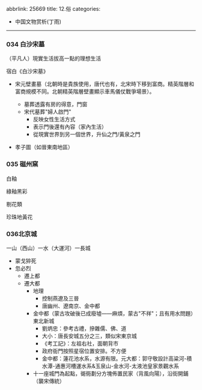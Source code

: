 abbrlink: 25669
title: 12.俗
categories:
  - 中国文物赏析(丁雨)
---
### 034 白沙宋墓

（平凡人）現實生活拔高一點的理想生活

宿白《白沙宋墓》

- 宋元壁畫墓（北朝時是貴族使用，唐代也有，北宋時下移到富商。精英階層和富商規模不同。北朝精英階層壁畫顯示車馬儀仗戰爭場景）。
	- 墓葬透露有房的得意，門窗
	- 宋代墓葬"婦人啟門"
		- 反映女性生活方式
		- 表示門後還有內容（家內生活）
		- 從現實世界到另一個世界，升仙之門/黃泉之門

- 孝子圖（如晉東南地區）

### 035 磁州窯

白釉

綠釉黑彩

剔花類

珍珠地黃花

### 036北京城

一山（西山）一水（大運河）一長城

- 蒙戈猝死
- 忽必烈
	- 遷上都
	- 遷大都
		- 地理
			- 控制燕遼及三晉
			- 唐幽州、遼南京、金中都
		- 金中都（蒙古攻破後已成廢墟——麻煩，蒙古"不祥"；且有用水問題）東北新城
			- 劉炳忠：參考古禮，摻雜儒、佛、道
			- 大小：唐長安城五分之三，類似宋東京城
			- 《考工記》：左祖右社，面朝背市
			- 政府衙門按照星宿位置安排。不方便
			- 金中都：蓮花池水系，水源有限。元大都：郭守敬設計高粱河-積水潭-通惠河槽運水系&玉泉山-金水河-太液池皇家景觀水系
		- 十一座城門為起點，衚衕劃分方塊佈置民家（背風向陽），沿街開鋪（襲宋傳統）